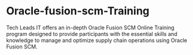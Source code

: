 # Oracle-fusion-scm-Training
Tech Leads IT offers an in-depth Oracle Fusion SCM Online Training program designed to provide participants with the essential skills and knowledge to manage and optimize supply chain operations using Oracle Fusion SCM.

